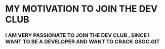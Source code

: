 # MY MOTIVATION TO JOIN THE DEV CLUB

### I AM VERY PASSIONATE TO JOIN THE DEV CLUB , SINCE I WANT TO BE A DEVELOPER AND WANT TO CRACK GSOC.GIT 